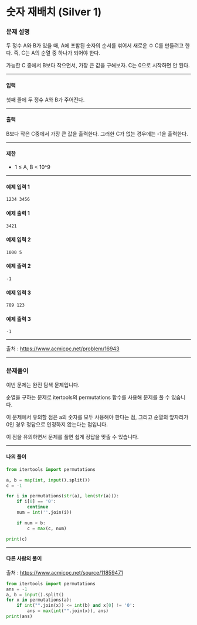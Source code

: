 # 숫자 재배치 (Silver 1)

### 문제 설명

두 정수 A와 B가 있을 때, A에 포함된 숫자의 순서를 섞어서 새로운 수 C를 만들려고 한다. 즉, C는 A의 순열 중 하나가 되어야 한다. 

가능한 C 중에서 B보다 작으면서, 가장 큰 값을 구해보자. C는 0으로 시작하면 안 된다.

---

#### 입력

첫째 줄에 두 정수 A와 B가 주어진다.

---

#### 출력

B보다 작은 C중에서 가장 큰 값을 출력한다. 그러한 C가 없는 경우에는 -1을 출력한다.

---

#### 제한

* 1 ≤ A, B < 10^9

---
#### 예제 입력 1

~~~
1234 3456
~~~

#### 예제 출력 1

~~~
3421
~~~

#### 예제 입력 2

~~~
1000 5
~~~

#### 예제 출력 2

~~~
-1
~~~

#### 예제 입력 3

~~~
789 123
~~~

#### 예제 출력 3

~~~
-1
~~~

---

출처 : https://www.acmicpc.net/problem/16943

---

### 문제풀이

이번 문제는 완전 탐색 문제입니다.   

순열을 구하는 문제로 itertools의 permutations 함수를 사용해 문제를 풀 수 있습니다.

이 문제에서 유의할 점은 a의 숫자를 모두 사용해야 한다는 점, 그리고 순열의 앞자리가 0인 경우 정답으로 인정하지 않는다는 점입니다.

이 점을 유의하면서 문제를 풀면 쉽게 정답을 맞출 수 있습니다.

---

#### 나의 풀이

~~~python
from itertools import permutations

a, b = map(int, input().split())
c = -1

for i in permutations(str(a), len(str(a))):
    if i[0] == '0':
        continue
    num = int(''.join(i))

    if num < b:
        c = max(c, num)

print(c)
~~~

---

#### 다른 사람의 풀이

출처 : https://www.acmicpc.net/source/11859471

~~~python
from itertools import permutations
ans = -1
a, b = input().split()
for x in permutations(a):
    if int("".join(x)) <= int(b) and x[0] != '0':
        ans = max(int("".join(x)), ans)
print(ans)
~~~
